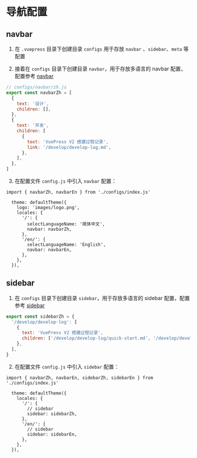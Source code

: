 # 导航配置

## navbar

1. 在 `.vuepress` 目录下创建目录 `configs` 用于存放 `navbar` 、`sidebar`、`meta` 等配置

2. 接着在 `configs` 目录下创建目录 `navbar`，用于存放多语言的 navbar 配置，配置参考 [navbar](https://v2.vuepress.vuejs.org/zh/reference/default-theme/config.html#navbar)

```js
// configs/navbar/zh.js
export const navbarZh = [
  {
    text: '设计',
    children: [],
  },
  {
    text: '开发',
    children: [
      {
        text: 'VuePress V2 搭建过程记录',
        link: '/develop/develop-log.md',
      },
    ],
  },
]
```

3. 在配置文件 `config.js` 中引入 `navbar` 配置：

```js{1,8,12}
import { navbarZh, navbarEn } from './configs/index.js'

  theme: defaultTheme({
    logo: 'images/logo.png',
    locales: {
      '/': {
        selectLanguageName: '简体中文',
        navbar: navbarZh,
      },
      '/en/': {
        selectLanguageName: 'English',
        navbar: navbarEn,
      },
    },
  }),
```

## sidebar

1. 在 `configs` 目录下创建目录 `sidebar`，用于存放多语言的 sidebar 配置，配置参考 [sidebar](https://v2.vuepress.vuejs.org/zh/reference/default-theme/config.html#sidebar)

```js
export const sidebarZh = {
  '/develop/develop-log': [
    {
      text: 'VuePress V2 搭建过程记录',
      children: ['/develop/develop-log/quick-start.md', '/develop/develop-log/setting.md'],
    },
  ],
}
```

2. 在配置文件 `config.js` 中引入 `sidebar` 配置：

```js{1,6-7,10-11}
import { navbarZh, navbarEn, sidebarZh, sidebarEn } from './configs/index.js'

  theme: defaultTheme({
    locales: {
      '/': {
        // sidebar
        sidebar: sidebarZh,
      },
      '/en/': {
        // sidebar
        sidebar: sidebarEn,
      },
    },
  }),
```
